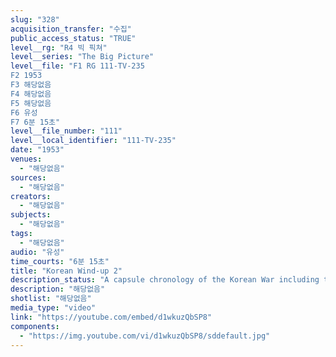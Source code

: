 ```yaml
---
slug: "328"
acquisition_transfer: "수집"
public_access_status: "TRUE"
level__rg: "R4 빅 픽쳐"
level__series: "The Big Picture"
level__file: "F1 RG 111-TV-235
F2 1953
F3 해당없음
F4 해당없음
F5 해당없음
F6 유성
F7 6분 15초"
level__file_number: "111"
level__local_identifier: "111-TV-235"
date: "1953"
venues: 
  - "해당없음"
sources: 
  - "해당없음"
creators: 
  - "해당없음"
subjects: 
  - "해당없음"
tags: 
  - "해당없음"
audio: "유성"
time_courts: "6분 15초"
title: "Korean Wind-up 2"
description_status: "A capsule chronology of the Korean War including the soldier`s reaction to truce."
description: "해당없음"
shotlist: "해당없음"
media_type: "video"
link: "https://youtube.com/embed/d1wkuzQbSP8"
components: 
  - "https://img.youtube.com/vi/d1wkuzQbSP8/sddefault.jpg"
---
```

